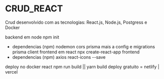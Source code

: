 # CRUD_REACT
Crud desenvolvido com as tecnologias: React.js, Node.js, Postgress e Docker

backend em node
   npm init
   - dependencias (npm)
    nodemon
    cors
    prisma mais a config e migrations
    prisma client
frontend em react
   npx create-react-app frontend
   - dependencias (npm)
      axios
      react-icons --save

deploy no docker 
   react
      npm run build || yarn build
      deploy gratuito = netlify | vercel
      